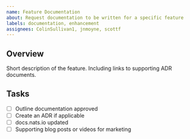 ```yaml
---
name: Feature Documentation
about: Request documentation to be written for a specific feature
labels: documentation, enhancement
assignees: ColinSullivan1, jnmoyne, scottf
---
```


## Overview

Short description of the feature. Including links to supporting ADR documents.

## Tasks

- [ ] Outline documentation approved
- [ ] Create an ADR if applicable 
- [ ] docs.nats.io updated
- [ ] Supporting blog posts or videos for marketing
